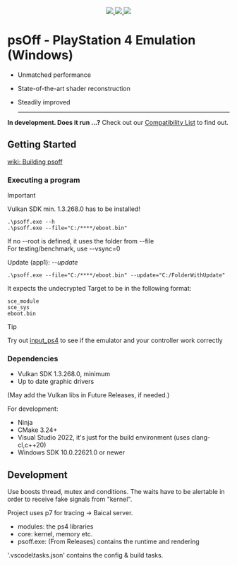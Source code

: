 <p align='center'>
    <a href='https://github.com/SysRay/psOff_public/actions/workflows/build.yml'>
        <img src='https://github.com/SysRay/psOff_public/actions/workflows/build.yml/badge.svg?branch=main' />
    </a>
    <a href='https://github.com/SysRay/psOff_public/actions/workflows/build.yml'>
        <img src='https://github.com/SysRay/psOff_public/actions/workflows/build.yml/badge.svg?branch=features' />
    </a>
    <a href='https://discord.gg/Jd2AuBN6eW'>
        <img src="https://img.shields.io/discord/1215784508708749322?color=5865F2&label=ps_off&logo=discord&logoColor=white"/>
    </a>
</p>

# psOff - PlayStation 4 Emulation (Windows)
* Unmatched performance
* State-of-the-art shader reconstruction
* Steadily improved

  ---

**In development. Does it run ...?** Check out our [Compatibility List](https://github.com/SysRay/psOff_compatibility/issues) to find out.

## Getting Started
[wiki: Building psoff](https://github.com/SysRay/psOff_public/wiki/Building-psOff-from-scratch)

### Executing a program
> [!IMPORTANT]  
> Vulkan SDK min. 1.3.268.0 has to be installed!

```
.\psoff.exe --h
.\psoff.exe --file="C:/****/eboot.bin"
```
If no --root is defined, it uses the folder from --file \
For testing/benchmark, use --vsync=0

Update (app1):  _--update_
```
.\psoff.exe --file="C:/****/eboot.bin" --update="C:/FolderWithUpdate"
```

It expects the undecrypted Target to be in the following format:
```
sce_module
sce_sys
eboot.bin
```
> [!TIP]
> Try out [input_ps4](https://github.com/igor725/input_ps4) to see if the emulator and your controller work correctly

### Dependencies
+ Vulkan SDK 1.3.268.0, minimum
+ Up to date graphic drivers

(May add the Vulkan libs in Future Releases, if needed.)

For development:

+ Ninja
+ CMake 3.24+
+ Visual Studio 2022, it's just for the build environment (uses clang-cl,c++20)
+ Windows SDK 10.0.22621.0 or newer

## Development

Use boosts thread, mutex and conditions. The waits have to be alertable in order to receive fake signals from "kernel".

Project uses p7 for tracing -> Baical server.

* modules: the ps4 libraries
* core: kernel, memory etc.
* psoff.exe: (From Releases) contains the runtime and rendering

'.vscode\tasks.json' contains the config & build tasks.

